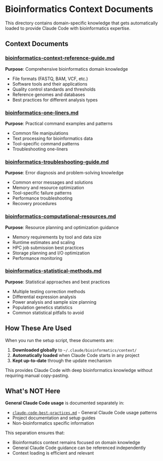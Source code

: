 # Bioinformatics Context Documents

This directory contains domain-specific knowledge that gets automatically loaded to provide Claude Code with bioinformatics expertise.

## Context Documents

### [bioinformatics-context-reference-guide.md](bioinformatics-context-reference-guide.md)
**Purpose**: Comprehensive bioinformatics domain knowledge
- File formats (FASTQ, BAM, VCF, etc.)
- Software tools and their applications
- Quality control standards and thresholds
- Reference genomes and databases
- Best practices for different analysis types

### [bioinformatics-one-liners.md](bioinformatics-one-liners.md)
**Purpose**: Practical command examples and patterns
- Common file manipulations
- Text processing for bioinformatics data
- Tool-specific command patterns
- Troubleshooting one-liners

### [bioinformatics-troubleshooting-guide.md](bioinformatics-troubleshooting-guide.md)
**Purpose**: Error diagnosis and problem-solving knowledge
- Common error messages and solutions
- Memory and resource optimization
- Tool-specific failure patterns
- Performance troubleshooting
- Recovery procedures

### [bioinformatics-computational-resources.md](bioinformatics-computational-resources.md)
**Purpose**: Resource planning and optimization guidance
- Memory requirements by tool and data size
- Runtime estimates and scaling
- HPC job submission best practices
- Storage planning and I/O optimization
- Performance monitoring

### [bioinformatics-statistical-methods.md](bioinformatics-statistical-methods.md)
**Purpose**: Statistical approaches and best practices
- Multiple testing correction methods
- Differential expression analysis
- Power analysis and sample size planning
- Population genetics statistics
- Common statistical pitfalls to avoid

## How These Are Used

When you run the setup script, these documents are:
1. **Downloaded globally** to `~/.claude/bioinformatics/context/`
2. **Automatically loaded** when Claude Code starts in any project
3. **Kept up-to-date** through the update mechanism

This provides Claude Code with deep bioinformatics knowledge without requiring manual copy-pasting.

## What's NOT Here

**General Claude Code usage** is documented separately in:
- [`claude-code-best-practices.md`](../claude-code-best-practices.md) - General Claude Code usage patterns
- Project documentation and setup guides
- Non-bioinformatics specific information

This separation ensures that:
- Bioinformatics context remains focused on domain knowledge
- General Claude Code guidance can be referenced independently
- Context loading is efficient and relevant